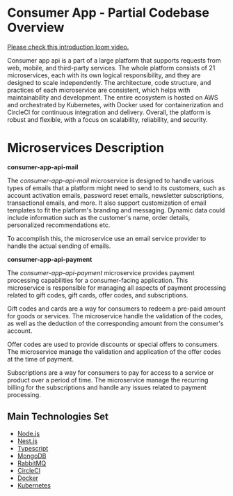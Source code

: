 # Consumer App - Partial Codebase Overview

<a href="https://www.loom.com/share/7f8d3066d175477bbf63eca7e6ca396c">Please check this introduction loom video.</a>

Consumer app api is a part of a large platform that supports requests from web, mobile, and third-party services. 
The whole platform consists of 21 microservices, each with its own logical responsibility, and they are designed to scale independently. 
The architecture, code structure, and practices of each microservice are consistent, 
which helps with maintainability and development. The entire ecosystem is hosted on AWS and orchestrated by Kubernetes, 
with Docker used for containerization and CircleCI for continuous integration and delivery. 
Overall, the platform is robust and flexible, with a focus on scalability, reliability, and security.

# Microservices Description 
**consumer-app-api-mail**

The *consumer-app-api-mail* microservice is designed to handle various types of emails that a platform might need to send to its customers, 
such as account activation emails, password reset emails, newsletter subscriptions, transactional emails, and more. 
It also support customization of email templates to fit the platform's branding and messaging. 
Dynamic data could include information such as the customer's name, order details, personalized recommendations etc.

To accomplish this, the microservice use an email service provider to handle the actual sending of emails.

**consumer-app-api-payment**

The *consumer-app-api-payment* microservice provides payment processing capabilities for a consumer-facing application. 
This microservice is responsible for managing all aspects of payment processing related to gift codes, gift cards, offer codes, and subscriptions.

Gift codes and cards are a way for consumers to redeem a pre-paid amount for goods or services. The microservice handle the validation of the codes, 
as well as the deduction of the corresponding amount from the consumer's account.

Offer codes are used to provide discounts or special offers to consumers. The microservice manage the 
validation and application of the offer codes at the time of payment.

Subscriptions are a way for consumers to pay for access to a service or product over a period of time. The microservice 
manage the recurring billing for the subscriptions and handle any issues related to payment processing.

## Main Technologies Set

- [Node.js](https://nodejs.org/en/)
- [Nest.js](https://nestjs.com/)
- [Typescript](https://www.typescriptlang.org/)
- [MongoDB](https://www.mongodb.com)
- [RabbitMQ](https://www.rabbitmq.com)
- [CircleCI](https://circleci.com)
- [Docker](https://www.docker.com)
- [Kubernetes](https://kubernetes.io)
